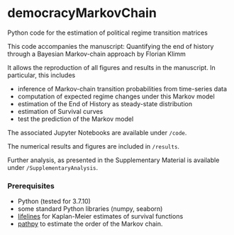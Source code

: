 # democracyMarkovChain
Python code for the estimation of political regime transition matrices


This code accompanies the manuscript:
Quantifying the end of history through a Bayesian Markov-chain approach
by Florian Klimm

It allows the reproduction of all figures and results in the manuscript. In particular, this includes
- inference of Markov-chain transition probabilities from time-series data
- computation of expected regime changes under this Markov model
- estimation of the End of History as steady-state distribution
- estimation of Survival curves
- test the prediction of the Markov model

The associated Jupyter Notebooks are available under `/code`.

The numerical results and figures are included in `/results`.

Further analysis, as presented in the Supplementary Material is available under  `/SupplementaryAnalysis`.


### Prerequisites
- Python (tested for 3.7.10)
- some standard Python libraries (numpy, seaborn)
- [lifelines](https://github.com/CamDavidsonPilon/lifelines) for Kaplan-Meier estimates of survival functions
- [pathpy](https://github.com/pathpy/pathpy) to estimate the order of the Markov chain.
